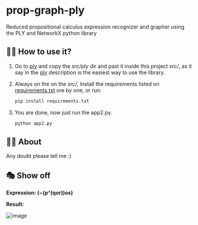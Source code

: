 # prop-graph-ply
Reduced propositional calculus expression recognizer and grapher using the PLY and NetworkX python library

## 🙋‍♂️ How to use it?

1. Go to [ply](https://github.com/dabeaz/ply) and copy the *src/ply* dir and past it inside this project *src/*, as it say in the [ply](https://github.com/dabeaz/ply) description is the easiest way to use the library.

2. Always on the on the *src/*, Install the requirements listed on [requirements.txt](./src/requirements.txt) ore by one, or run:

    ```bash
    pip install requirements.txt
    ```

3. You are done, now just run the app2.py.

    ```bash
    python app2.py
    ```

## 👩‍🚀 About

Any doubt please tell me :)

## 🎭 Show off

**Expression: (~(p^(qor))os)** 

**Result:** 

![image](https://github.com/chamale-rac/prop-graph-ply/assets/63200593/c4af2043-edc9-424b-a36c-f7652167c095)

